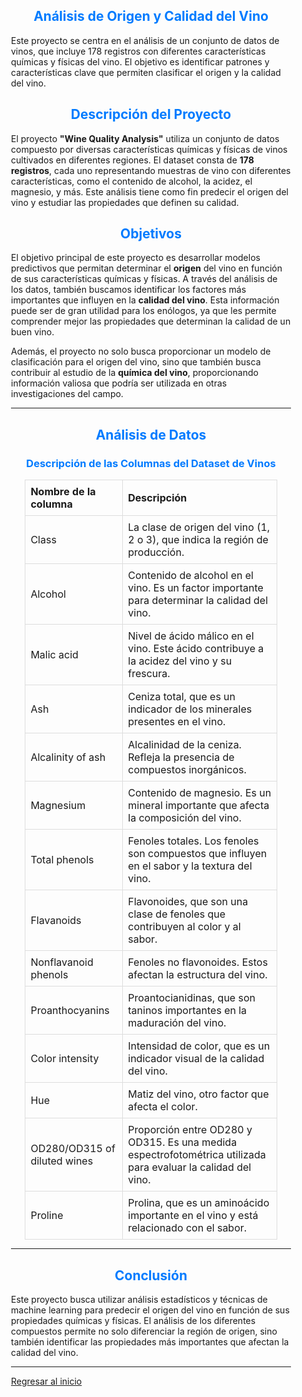 <style>
    .general-content {
        margin-left: 2em; 
        margin-right: 2em; 
    }
</style>

<div class="general-content">

## <span style="color: #007BFF; text-align: center; display: block;">Análisis de Origen y Calidad del Vino</span>

Este proyecto se centra en el análisis de un conjunto de datos de vinos, que incluye 178 registros con diferentes características químicas y físicas del vino. El objetivo es identificar patrones y características clave que permiten clasificar el origen y la calidad del vino.

## <span style="color: #007BFF; text-align: center; display: block;">Descripción del Proyecto</span>

El proyecto **"Wine Quality Analysis"** utiliza un conjunto de datos compuesto por diversas características químicas y físicas de vinos cultivados en diferentes regiones. El dataset consta de **178 registros**, cada uno representando muestras de vino con diferentes características, como el contenido de alcohol, la acidez, el magnesio, y más. Este análisis tiene como fin predecir el origen del vino y estudiar las propiedades que definen su calidad.

## <span style="color: #007BFF; text-align: center; display: block;">Objetivos</span>

El objetivo principal de este proyecto es desarrollar modelos predictivos que permitan determinar el **origen** del vino en función de sus características químicas y físicas. A través del análisis de los datos, también buscamos identificar los factores más importantes que influyen en la **calidad del vino**. Esta información puede ser de gran utilidad para los enólogos, ya que les permite comprender mejor las propiedades que determinan la calidad de un buen vino.

Además, el proyecto no solo busca proporcionar un modelo de clasificación para el origen del vino, sino que también busca contribuir al estudio de la **química del vino**, proporcionando información valiosa que podría ser utilizada en otras investigaciones del campo.

---

## <span style="color: #007BFF; text-align: center; display: block;">Análisis de Datos</span>

### <span style="color: #007BFF; text-align: center; display: block;">Descripción de las Columnas del Dataset de Vinos</span>

<div style="text-align: center;">
    <table style="width: 90%; margin: 0 auto; border-collapse: collapse; text-align: left;">
        <thead>
        <tr>
            <th style="border: 1px solid #ddd; padding: 8px;">Nombre de la columna</th>
            <th style="border: 1px solid #ddd; padding: 8px;">Descripción</th>
        </tr>
        </thead>
        <tbody>
        <tr>
            <td style="border: 1px solid #ddd; padding: 8px;">Class</td>
            <td style="border: 1px solid #ddd; padding: 8px;">La clase de origen del vino (1, 2 o 3), que indica la región de producción.</td>
        </tr>
        <tr>
            <td style="border: 1px solid #ddd; padding: 8px;">Alcohol</td>
            <td style="border: 1px solid #ddd; padding: 8px;">Contenido de alcohol en el vino. Es un factor importante para determinar la calidad del vino.</td>
        </tr>
        <tr>
            <td style="border: 1px solid #ddd; padding: 8px;">Malic acid</td>
            <td style="border: 1px solid #ddd; padding: 8px;">Nivel de ácido málico en el vino. Este ácido contribuye a la acidez del vino y su frescura.</td>
        </tr>
        <tr>
            <td style="border: 1px solid #ddd; padding: 8px;">Ash</td>
            <td style="border: 1px solid #ddd; padding: 8px;">Ceniza total, que es un indicador de los minerales presentes en el vino.</td>
        </tr>
        <tr>
            <td style="border: 1px solid #ddd; padding: 8px;">Alcalinity of ash</td>
            <td style="border: 1px solid #ddd; padding: 8px;">Alcalinidad de la ceniza. Refleja la presencia de compuestos inorgánicos.</td>
        </tr>
        <tr>
            <td style="border: 1px solid #ddd; padding: 8px;">Magnesium</td>
            <td style="border: 1px solid #ddd; padding: 8px;">Contenido de magnesio. Es un mineral importante que afecta la composición del vino.</td>
        </tr>
        <tr>
            <td style="border: 1px solid #ddd; padding: 8px;">Total phenols</td>
            <td style="border: 1px solid #ddd; padding: 8px;">Fenoles totales. Los fenoles son compuestos que influyen en el sabor y la textura del vino.</td>
        </tr>
        <tr>
            <td style="border: 1px solid #ddd; padding: 8px;">Flavanoids</td>
            <td style="border: 1px solid #ddd; padding: 8px;">Flavonoides, que son una clase de fenoles que contribuyen al color y al sabor.</td>
        </tr>
        <tr>
            <td style="border: 1px solid #ddd; padding: 8px;">Nonflavanoid phenols</td>
            <td style="border: 1px solid #ddd; padding: 8px;">Fenoles no flavonoides. Estos afectan la estructura del vino.</td>
        </tr>
        <tr>
            <td style="border: 1px solid #ddd; padding: 8px;">Proanthocyanins</td>
            <td style="border: 1px solid #ddd; padding: 8px;">Proantocianidinas, que son taninos importantes en la maduración del vino.</td>
        </tr>
        <tr>
            <td style="border: 1px solid #ddd; padding: 8px;">Color intensity</td>
            <td style="border: 1px solid #ddd; padding: 8px;">Intensidad de color, que es un indicador visual de la calidad del vino.</td>
        </tr>
        <tr>
            <td style="border: 1px solid #ddd; padding: 8px;">Hue</td>
            <td style="border: 1px solid #ddd; padding: 8px;">Matiz del vino, otro factor que afecta el color.</td>
        </tr>
        <tr>
            <td style="border: 1px solid #ddd; padding: 8px;">OD280/OD315 of diluted wines</td>
            <td style="border: 1px solid #ddd; padding: 8px;">Proporción entre OD280 y OD315. Es una medida espectrofotométrica utilizada para evaluar la calidad del vino.</td>
        </tr>
        <tr>
            <td style="border: 1px solid #ddd; padding: 8px;">Proline</td>
            <td style="border: 1px solid #ddd; padding: 8px;">Prolina, que es un aminoácido importante en el vino y está relacionado con el sabor.</td>
        </tr>
        </tbody>
    </table>
</div>

---

## <span style="color: #007BFF; text-align: center; display: block;">Conclusión</span>

Este proyecto busca utilizar análisis estadísticos y técnicas de machine learning para predecir el origen del vino en función de sus propiedades químicas y físicas. El análisis de los diferentes compuestos permite no solo diferenciar la región de origen, sino también identificar las propiedades más importantes que afectan la calidad del vino.

---

[Regresar al inicio](../index.html)

</div>
